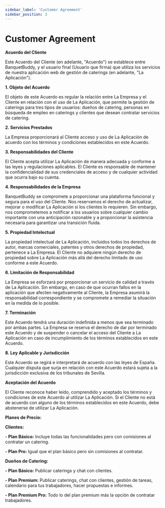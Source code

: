 ```yaml
---
sidebar_label: 'Customer Agreement'
sidebar_position: 3
---
```


# Customer Agreement

**Acuerdo del Cliente**

Este Acuerdo del Cliente (en adelante, "Acuerdo") se establece entre BanquetBuddy, y el usuario final (Usuario que firma) que utiliza los servicios de nuestra aplicación web de gestión de caterings (en adelante, "La Aplicación").

**1\. Objeto del Acuerdo**

El objeto de este Acuerdo es regular la relación entre La Empresa y el Cliente en relación con el uso de La Aplicación, que permite la gestión de caterings para tres tipos de usuarios: dueños de catering, personas en búsqueda de empleo en caterings y clientes que desean contratar servicios de catering.

**2\. Servicios Prestados**

La Empresa proporcionará al Cliente acceso y uso de La Aplicación de acuerdo con los términos y condiciones establecidos en este Acuerdo.

**3\. Responsabilidades del Cliente**

El Cliente acepta utilizar La Aplicación de manera adecuada y conforme a las leyes y regulaciones aplicables. El Cliente es responsable de mantener la confidencialidad de sus credenciales de acceso y de cualquier actividad que ocurra bajo su cuenta.

**4\. Responsabilidades de la Empresa**

BanquetBuddy se compromete a proporcionar una plataforma funcional y segura para el uso del Cliente. Nos reservamos el derecho de actualizar, mejorar o modificar La Aplicación si los clientes lo requieren. Sin embargo, nos comprometemos a notificar a los usuarios sobre cualquier cambio importante con una anticipación razonable y a proporcionar la asistencia necesaria para garantizar una transición fluida.

**5\. Propiedad Intelectual**

La propiedad intelectual de La Aplicación, incluidos todos los derechos de autor, marcas comerciales, patentes y otros derechos de propiedad, pertenece a La Empresa. El Cliente no adquiere ningún derecho de propiedad sobre La Aplicación más allá del derecho limitado de uso conforme a este Acuerdo.

**6\. Limitación de Responsabilidad**

La Empresa se esforzará por proporcionar un servicio de calidad a través de La Aplicación. Sin embargo, en caso de que ocurran fallos en la aplicación que afecten negativamente al Cliente, la Empresa asumirá la responsabilidad correspondiente y se compromete a remediar la situación en la medida de lo posible.

**7\. Terminación**

Este Acuerdo tendrá una duración indefinida a menos que sea terminado por ambas partes. La Empresa se reserva el derecho de dar por terminado este Acuerdo y de suspender o cancelar el acceso del Cliente a La Aplicación en caso de incumplimiento de los términos establecidos en este Acuerdo.

**8\. Ley Aplicable y Jurisdicción**

Este Acuerdo se regirá e interpretará de acuerdo con las leyes de España. Cualquier disputa que surja en relación con este Acuerdo estará sujeta a la jurisdicción exclusiva de los tribunales de Sevilla.

**Aceptación del Acuerdo**

El Cliente reconoce haber leído, comprendido y aceptado los términos y condiciones de este Acuerdo al utilizar La Aplicación. Si el Cliente no está de acuerdo con alguno de los términos establecidos en este Acuerdo, debe abstenerse de utilizar La Aplicación.

**Planes de Precio:**

**Clientes:**

**\- Plan Básico:** Incluye todas las funcionalidades pero con comisiones al contratar un catering.

**\- Plan Pro:** Igual que el plan básico pero sin comisiones al contratar.

**Dueños de Catering:**

**\- Plan Básico:** Publicar caterings y chat con clientes.

**\- Plan Premium:** Publicar caterings, chat con clientes, gestión de tareas, calendario para tus trabajadores, hacer propuestas e informes.

**\- Plan Premium Pro:** Todo lo del plan premium más la opción de contratar trabajadores.